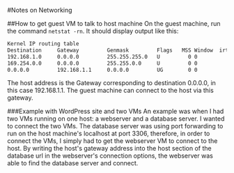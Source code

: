 #Notes on Networking

##How to get guest VM to talk to host machine
On the guest machine, run the command `netstat -rn`.
It should display output like this:
```bash
Kernel IP routing table
Destination     Gateway         Genmask         Flags   MSS Window  irtt Iface
192.168.1.0     0.0.0.0         255.255.255.0   U         0 0          0 wlan0
169.254.0.0     0.0.0.0         255.255.0.0     U         0 0          0 wlan0
0.0.0.0         192.168.1.1     0.0.0.0         UG        0 0          0 wlan0
```
The host address is the Gateway corresponding to destination 0.0.0.0, in this case 192.168.1.1. The guest machine can connect to the host via this gateway.

###Example with WordPress site and two VMs
An example was when I had two VMs running on one host: a webserver and a database server. I wanted to connect the two VMs. The database server was using port forwarding to run on the host machine's localhost at port 3306, therefore, in order to connect the VMs, I simply had to get the webserver VM to connect to the host. By writing the host's gateway address into the host section of the database url in the webserver's connection options, the webserver was able to find the database server and connect.